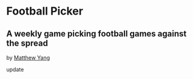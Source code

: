 # Football Picker
## A weekly game picking football games against the spread

by [Matthew Yang](http://matthewgyang.com)

update
